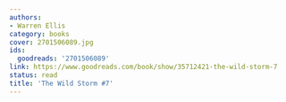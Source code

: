 ```yaml
---
authors:
- Warren Ellis
category: books
cover: 2701506089.jpg
ids:
  goodreads: '2701506089'
link: https://www.goodreads.com/book/show/35712421-the-wild-storm-7
status: read
title: 'The Wild Storm #7'
---
```

